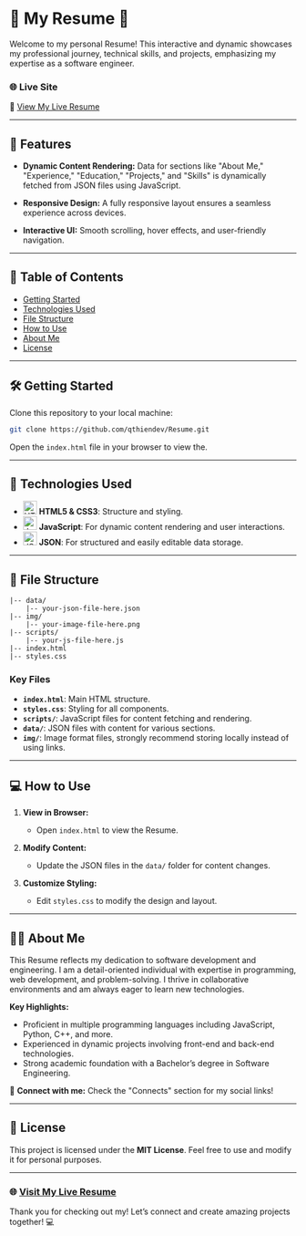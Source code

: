 # 🌟 My Resume 🌟

Welcome to my personal Resume! This interactive and dynamic showcases my professional journey, technical skills, and projects, emphasizing my expertise as a software engineer.

### 🌐 Live Site
🔗 [View My Live Resume](https://qthiendev.github.io/resume/)

---

## 🚀 Features

- **Dynamic Content Rendering:** Data for sections like "About Me," "Experience," "Education," "Projects," and "Skills" is dynamically fetched from JSON files using JavaScript.

- **Responsive Design:** A fully responsive layout ensures a seamless experience across devices.

- **Interactive UI:** Smooth scrolling, hover effects, and user-friendly navigation.

---

## 📂 Table of Contents

- [Getting Started](#getting-started)
- [Technologies Used](#technologies-used)
- [File Structure](#file-structure)
- [How to Use](#how-to-use)
- [About Me](#about-me)
- [License](#license)

---

## 🛠️ Getting Started

Clone this repository to your local machine:

```bash
git clone https://github.com/qthiendev/Resume.git
```

Open the `index.html` file in your browser to view the.

---

## 🧰 Technologies Used

- <img src="https://img.icons8.com/color/48/000000/html-5--v1.png" alt="HTML5" width="24" height="24"> **HTML5 & CSS3**: Structure and styling.
- <img src="https://img.icons8.com/color/48/000000/javascript--v1.png" alt="JavaScript" width="24" height="24"> **JavaScript**: For dynamic content rendering and user interactions.
- <img src="https://img.icons8.com/color/48/000000/json--v1.png" alt="JSON" width="24" height="24"> **JSON**: For structured and easily editable data storage.

---

## 📁 File Structure

```
|-- data/
    |-- your-json-file-here.json
|-- img/
    |-- your-image-file-here.png
|-- scripts/
    |-- your-js-file-here.js
|-- index.html
|-- styles.css
```

### Key Files

- **`index.html`**: Main HTML structure.
- **`styles.css`**: Styling for all components.
- **`scripts/`**: JavaScript files for content fetching and rendering.
- **`data/`**: JSON files with content for various sections.
- **`img/`**: Image format files, strongly recommend storing locally instead of using links.

---

## 💻 How to Use

1. **View in Browser:**
   - Open `index.html` to view the Resume.

2. **Modify Content:**
   - Update the JSON files in the `data/` folder for content changes.

3. **Customize Styling:**
   - Edit `styles.css` to modify the design and layout.

---

## 👨‍💻 About Me

This Resume reflects my dedication to software development and engineering. I am a detail-oriented individual with expertise in programming, web development, and problem-solving. I thrive in collaborative environments and am always eager to learn new technologies.

**Key Highlights:**

- Proficient in multiple programming languages including JavaScript, Python, C++, and more.
- Experienced in dynamic projects involving front-end and back-end technologies.
- Strong academic foundation with a Bachelor’s degree in Software Engineering.

📱 **Connect with me:** Check the "Connects" section for my social links!

---

## 📜 License

This project is licensed under the **MIT License**. Feel free to use and modify it for personal purposes.

---

### 🌐 [Visit My Live Resume](https://qthiendev.github.io/resume/)

Thank you for checking out my! Let’s connect and create amazing projects together! 💻

